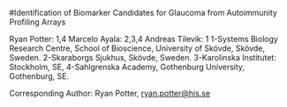 #Identification of Biomarker Candidates for Glaucoma from Autoimmunity Profiling Arrays

Ryan Potter: 1,4 
Marcelo Ayala: 2,3,4 
Andreas Tilevik: 1
1-Systems Biology Research Centre, School of Bioscience, University of Skövde, Skövde, Sweden. 
2-Skaraborgs Sjukhus, Skövde, Sweden. 
3-Karolinska Institutet: Stockholm, SE, 
4-Sahlgrenska Academy, Gothenburg University, Gothenburg, SE.

Corresponding Author: Ryan Potter, ryan.potter@his.se
